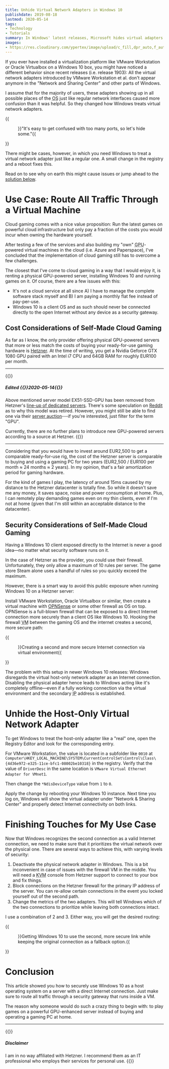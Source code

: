 ```yaml
---
title: Unhide Virtual Network Adapters in Windows 10
publishdate: 2019-08-18
lastmod: 2020-05-14
tags:
- Technology
- Tutorials
summary: In Windows' latest releases, Microsoft hides virtual adapters and networks by default. In some cases though, you need them to be available just like regular adapters and networks.
images:
- https://res.cloudinary.com/ypertex/image/upload/c_fill,dpr_auto,f_auto,g_auto,h_630,q_auto,w_1200/cb4332a2-eace-43e5-8271-4cdfe85c14f5
---
```


If you ever have installed a virtualization platform like VMware Workstation or Oracle Virtualbox on a Windows 10 box, you might have noticed a different behavior since recent releases (i.e. release 1903): All the virtual network adapters introduced by VMware Workstation et al. don't appear anymore in the "Network and Sharing Center" and other parts of Windows.

I assume that for the majority of users, these adapters showing up in all possible places of the <abbr title="Operating System">OS</abbr> just like regular network interfaces caused more confusion than it was helpful. So they changed how Windows treats virtual network adapters.

{{<figure src="cb4332a2-eace-43e5-8271-4cdfe85c14f5.jpg" cite="[Taylor Vick](https://unsplash.com/photos/M5tzZtFCOfs)">}}"It's easy to get confused with too many ports, so let's hide some."{{</figure>}}

There might be cases, however, in which you need Windows to treat a virtual network adapter just like a regular one. A small change in the registry and a reboot fixes this.

Read on to see why on earth this might cause issues or jump ahead to the [solution below](#unhide-the-host-only-virtual-network-adapter).

# Use Case: Route All Traffic Through a Virtual Machine

Cloud gaming comes with a nice value proposition: Run the latest games on powerful cloud infrastructure but only pay a fraction of the costs you would incur when owning the hardware yourself.

After testing a few of the services and also building my "own" <abbr title="Graphical Processing Unit">GPU</abbr>-powered virtual machines in the cloud (i.e. Azure and Paperspace), I've concluded that the implementation of cloud gaming still has to overcome a few challenges.

The closest that I've come to cloud gaming in a way that I would enjoy it, is renting a physical GPU-powered server, installing Windows 10 and running games on it. Of course, there are a few issues with this:

* It's not a cloud service at all since A) I have to manage the complete software stack myself and B) I am paying a monthly flat fee instead of pay-per-use.
* Windows 10 is a client OS and as such should never be connected directly to the open Internet without any device as a security gateway.

## Cost Considerations of Self-Made Cloud Gaming

As far as I know, the only provider offering physical GPU-powered servers that more or less match the costs of buying your ready-for-use gaming hardware is [Hetzner](https://www.hetzner.com/). At the time of writing, you get a Nvidia Geforce GTX 1080 GPU paired with an Intel i7 CPU and 64GB RAM for roughly EUR100 per month.

---

{{<card class="alert-secondary">}}
##### <i class="las la-sync"></i> Edited {{<date>}}2020-05-14{{</date>}}

Above mentioned server model EX51-SSD-GPU has been removed from Hetzner's [line-up of dedicated servers](https://www.hetzner.com/dedicated-rootserver). There's some speculation on [Reddit](https://www.reddit.com/r/hetzner/comments/fk2n7r/any_idea_when_hetzner_gpu_servers_will_be/) as to why this model was retired. However, you might still be able to find one via their [server auction](https://www.hetzner.com/sb)---if you're interested, just filter for the term "GPU".

Currently, there are no further plans to introduce new GPU-powered servers according to a source at Hetzner.
{{</card>}}

---

Considering that you would have to invest around EUR2,500 to get a comparable ready-for-use rig, the cost of the Hetzner server is comparable to buying and using a gaming PC for two years (EUR2,500 / EUR100 per month ≈ 24 months ≈ 2 years). In my opinion, that's a fair amortization period for gaming hardware.

For the kind of games I play, the latency of around 15ms caused by my distance to the Hetzner datacenter is totally fine. So while it doesn't save me any money, it saves space, noise and power consumption at home. Plus, I can remotely play demanding games even on my thin clients, even if I'm not at home (given that I'm still within an acceptable distance to the datacenter).

## Security Considerations of Self-Made Cloud Gaming

Having a Windows 10 client exposed directly to the Internet is never a good idea—no matter what security software runs on it.

In the case of Hetzner as the provider, you could use their firewall. Unfortunately, they only allow a maximum of 10 rules per server. The game store Steam alone uses a handful of rules so you quickly exceed the maximum.

However, there is a smart way to avoid this public exposure when running Windows 10 on a Hetzner server:

Install VMware Workstation, Oracle Virtualbox or similar, then create a virtual machine with [OPNSense](https://opnsense.org/) or some other firewall as OS on top. OPNSense is a full-blown firewall that can be exposed to a direct Internet connection more securely than a client OS like Windows 10. Hooking the firewall <abbr title="Virtual Machine">VM</abbr> between the gaming OS and the internet creates a second, more secure path:

{{<figure src="3b8baf4b-f55d-48cd-a726-4aaaa456890b" transformation="padded">}}Creating a second and more secure Internet connection via virtual environment{{</figure>}}

The problem with this setup in newer Windows 10 releases: Windows disregards the virtual host-only network adapter as an Internet connection. Disabling the physical adapter hence leads to Windows acting like it's completely offline—even if a fully working connection via the virtual environment and the secondary <abbr title="Internet Protocol">IP</abbr> address is established.

# Unhide the Host-Only Virtual Network Adapter

To get Windows to treat the host-only adapter like a "real" one, open the Registry Editor and look for the corresponding entry.

For VMware Workstation, the value is located in a subfolder like ``0010`` at ``Computer\HKEY_LOCAL_MACHINE\SYSTEM\CurrentControlSet\Control\Class\{4d36e972-e325-11ce-bfc1-08002be10318}`` in the registry. Verify that the value of ``DriverDesc`` in the same location is ``VMware Virtual Ethernet Adapter for VMnet1``.

Then change the ``*NdisDeviceType`` value from ``1`` to ``0``.

Apply the change by rebooting your Windows 10 instance. Next time you log on, Windows will show the virtual adapter under "Network & Sharing Center" and properly detect Internet connectivity on both links.

# Finishing Touches for My Use Case

Now that Windows recognizes the second connection as a valid Internet connection, we need to make sure that it prioritizes the virtual network over the physical one. There are several ways to achieve this, with varying levels of security:

1. Deactivate the physical network adapter in Windows. This is a bit inconvenient in case of issues with the firewall VM in the middle. You will need a <abbr title="Keyboard Video Mouse">KVM</abbr> console from Hetzner support to connect to your box and fix things.
2. Block connections on the Hetzner firewall for the primary IP address of the server. You can re-allow certain connections in the event you locked yourself out of the second path.
3. Change the metrics of the two adapters. This will tell Windows which of the two connections to prioritize while leaving both connections intact.

I use a combination of 2 and 3. Either way, you will get the desired routing:

{{<figure src="01321431-2555-4d91-b5e0-02611689e8a3" transformation="padded">}}Getting Windows 10 to use the second, more secure link while keeping the original connection as a fallback option.{{</figure>}}

# Conclusion

This article showed you how to securely use Windows 10 as a host operating system on a server with a direct Internet connection. Just make sure to route all traffic through a security gateway that runs inside a VM.

The reason why someone would do such a crazy thing to begin with: to play games on a powerful GPU-enhanced server instead of buying and operating a gaming PC at home.

---

{{<note>}}
##### <i class="las la-balance-scale-left"></i> Disclaimer

I am in no way affiliated with Hetzner. I recommend them as an IT professional who employs their services for personal use.
{{</note>}}
